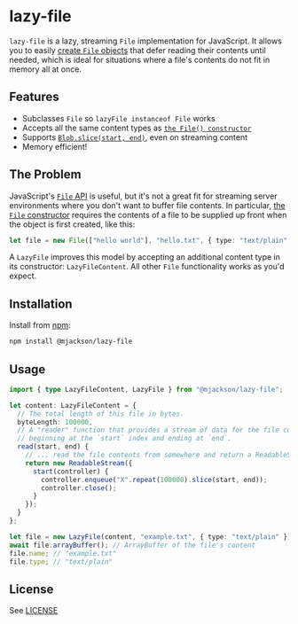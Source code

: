 # lazy-file

`lazy-file` is a lazy, streaming `File` implementation for JavaScript. It allows you to easily [create `File` objects](https://developer.mozilla.org/en-US/docs/Web/API/File) that defer reading their contents until needed, which is ideal for situations where a file's contents do not fit in memory all at once.

## Features

- Subclasses `File` so `lazyFile instanceof File` works
- Accepts all the same content types as [`the File() constructor`](https://developer.mozilla.org/en-US/docs/Web/API/File/File)
- Supports [`Blob.slice(start, end)`](https://developer.mozilla.org/en-US/docs/Web/API/Blob/slice), even on streaming content
- Memory efficient!

## The Problem

JavaScript's [`File` API](https://developer.mozilla.org/en-US/docs/Web/API/File) is useful, but it's not a great fit for streaming server environments where you don't want to buffer file contents. In particular, [the `File` constructor](https://developer.mozilla.org/en-US/docs/Web/API/File/File) requires the contents of a file to be supplied up front when the object is first created, like this:

```ts
let file = new File(["hello world"], "hello.txt", { type: "text/plain" });
```

A `LazyFile` improves this model by accepting an additional content type in its constructor: `LazyFileContent`. All other `File` functionality works as you'd expect.

## Installation

Install from [npm](https://www.npmjs.com/):

```sh
npm install @mjackson/lazy-file
```

## Usage

```ts
import { type LazyFileContent, LazyFile } from "@mjackson/lazy-file";

let content: LazyFileContent = {
  // The total length of this file in bytes.
  byteLength: 100000,
  // A "reader" function that provides a stream of data for the file contents,
  // beginning at the `start` index and ending at `end`.
  read(start, end) {
    // ... read the file contents from somewhere and return a ReadableStream
    return new ReadableStream({
      start(controller) {
        controller.enqueue("X".repeat(100000).slice(start, end));
        controller.close();
      }
    });
  }
};

let file = new LazyFile(content, "example.txt", { type: "text/plain" });
await file.arrayBuffer(); // ArrayBuffer of the file's content
file.name; // "example.txt"
file.type; // "text/plain"
```

## License

See [LICENSE](https://github.com/mjackson/lazy-file/blob/main/LICENSE)
